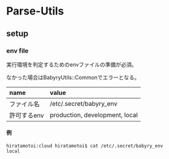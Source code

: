 # Parse-Utils

## setup

### env file

実行環境を判定するためのenvファイルの準備が必須。

なかった場合はBabyryUtils::Commonでエラーとなる。

name         | value
:------------|:-------------------------------
ファイル名   | /etc/.secret/babyry_env
許可するenv  | production, development, local

#### 例
```
hiratamotoi:cloud hiratamotoi$ cat /etc/.secret/babyry_env
local
```
